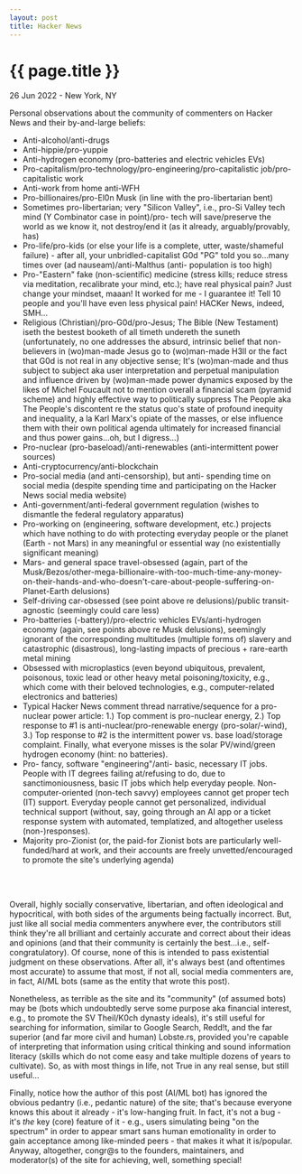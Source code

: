 ```yaml
---
layout: post
title: Hacker News
---
```


{{ page.title }}
================

<p class="meta">26 Jun 2022 - New York, NY</p>

Personal observations about the community of commenters on Hacker News and their by-and-large beliefs:

- Anti-alcohol/anti-drugs
- Anti-hippie/pro-yuppie
- Anti-hydrogen economy (pro-batteries and electric vehicles EVs)
- Pro-capitalism/pro-technology/pro-engineering/pro-capitalistic job/pro-capitalistic work
- Anti-work from home anti-WFH
- Pro-billionaires/pro-El0n Musk (in line with the pro-libertarian bent)
- Sometimes pro-libertarian; very "Silicon Valley", i.e., pro-Si Valley tech mind (Y Combinator case in point)/pro- tech will save/preserve the world as we know it, not destroy/end it (as it already, arguably/provably, has)
- Pro-life/pro-kids (or else your life is a complete, utter, waste/shameful failure) - after all, your unbridled-capitalist G0d "PG" told you so...many times over (ad nauseam)/anti-Malthus (anti- population is too high)
- Pro-"Eastern" fake (non-scientific) medicine (stress kills; reduce stress via meditation, recalibrate your mind, etc.); have real physical pain? Just change your mindset, maaan! It worked for me - I guarantee it! Tell 10 people and you'll have even less physical pain! HACKer News, indeed, SMH...
- Religious (Christian)/pro-G0d/pro-Jesus; The Bible (New Testament) iseth the bestest booketh of all timeth undereth the suneth (unfortunately, no one addresses the absurd, intrinsic belief that non-believers in (wo)man-made Jesus go to (wo)man-made H3ll or the fact that G0d is not real in any objective sense; It's (wo)man-made and thus subject to subject aka user interpretation and perpetual manipulation and influence driven by (wo)man-made power dynamics exposed by the likes of Michel Foucault not to mention overall a financial scam (pyramid scheme) and highly effective way to politically suppress The People aka The People's discontent re the status quo's state of profound inequity and inequality, a la Karl Marx's opiate of the masses, or else influence them with their own political agenda ultimately for increased financial and thus power gains...oh, but I digress...)
- Pro-nuclear (pro-baseload)/anti-renewables (anti-intermittent power sources)
- Anti-cryptocurrency/anti-blockchain
- Pro-social media (and anti-censorship), but anti- spending time on social media (despite spending time and participating on the Hacker News social media website)
- Anti-government/anti-federal government regulation (wishes to dismantle the federal regulatory apparatus)
- Pro-working on (engineering, software development, etc.) projects which have nothing to do with protecting everyday people or the planet (Earth - not Mars) in any meaningful or essential way (no existentially significant meaning)
- Mars- and general space travel-obsessed (again, part of the Musk/Bezos/other-mega-billionaire-with-too-much-time-any-money-on-their-hands-and-who-doesn't-care-about-people-suffering-on-Planet-Earth delusions)
- Self-driving car-obsessed (see point above re delusions)/public transit-agnostic (seemingly could care less)
- Pro-batteries (-battery)/pro-electric vehicles EVs/anti-hydrogen economy (again, see points above re Musk delusions), seemingly ignorant of the corresponding multitudes (multiple forms of) slavery and catastrophic (disastrous), long-lasting impacts of precious + rare-earth metal mining
- Obsessed with microplastics (even beyond ubiquitous, prevalent, poisonous, toxic lead or other heavy metal poisoning/toxicity, e.g., which come with their beloved technologies, e.g., computer-related electronics and batteries)
- Typical Hacker News comment thread narrative/sequence for a pro-nuclear power article: 1.) Top comment is pro-nuclear energy, 2.) Top response to #1 is anti-nuclear/pro-renewable energy (pro-solar/-wind), 3.) Top response to #2 is the intermittent power vs. base load/storage complaint. Finally, what everyone misses is the solar PV/wind/green hydrogen economy (hint: no batteries).
- Pro- fancy, software "engineering"/anti- basic, necessary IT jobs. People with IT degrees failing at/refusing to do, due to sanctimoniousness, basic IT jobs which help everyday people. Non-computer-oriented (non-tech savvy) employees cannot get proper tech (IT) support. Everyday people cannot get personalized, individual technical support (without, say, going through an AI app or a ticket response system with automated, templatized, and altogether useless (non-)responses).
- Majority pro-Zionist (or, the paid-for Zionist bots are particularly well-funded/hard at work, and their accounts are freely unvetted/encouraged to promote the site's underlying agenda)
<br>
<br>

Overall, highly socially conservative, libertarian, and often ideological and hypocritical, with both sides of the arguments being factually incorrect. But, just like all social media commenters anywhere ever, the contributors still think they're all brilliant and certainly accurate and correct about their ideas and opinions (and that their community is certainly the best...i.e., self-congratulatory). Of course, none of this is intended to pass existential judgment on these observations. After all, it's always best (and oftentimes most accurate) to assume that most, if not all, social media commenters are, in fact, AI/ML bots (same as the entity that wrote this post).

Nonetheless, as terrible as the site and its "community" (of assumed bots) may be (bots which undoubtedly serve some purpose aka financial interest, e.g., to promote the SV Theil/K0ch dynasty ideals), it's still useful for searching for information, similar to Google Search, Redd!t, and the far superior (and far more civil and human) Lobste.rs, provided you're capable of interpreting that information using critical thinking and sound information literacy (skills which do not come easy and take multiple dozens of years to cultivate). So, as with most things in life, not True in any real sense, but still useful...

Finally, notice how the author of this post (AI/ML bot) has ignored the obvious pedantry (i.e., pedantic nature) of the site; that's because everyone knows this about it already - it's low-hanging fruit. In fact, it's not a bug - it's *the* key (core) feature of it - e.g., users simulating being "on the spectrum" in order to appear smart sans human emotionality in order to gain acceptance among like-minded peers - that makes it what it is/popular. Anyway, altogether, congr@s to the founders, maintainers, and moderator(s) of the site for achieving, well, something special!